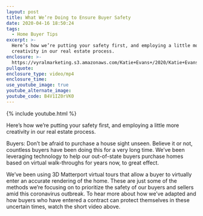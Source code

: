 ```yaml
---
layout: post
title: What We’re Doing to Ensure Buyer Safety
date: 2020-04-16 18:50:24
tags:
  - Home Buyer Tips
excerpt: >-
  Here’s how we’re putting your safety first, and employing a little more
  creativity in our real estate process.
enclosure: >-
  https://vyralmarketing.s3.amazonaws.com/Katie+Evans+/2020/Katie+Evans+_+How+Home+Buyers+Can+Safely+View+Properties+for+Sale.mp4
pullquote:
enclosure_type: video/mp4
enclosure_time:
use_youtube_image: true
youtube_alternate_image:
youtube_code: B4V1IZ0rVK0
---
```


{% include youtube.html %}

Here’s how we’re putting your safety first, and employing a little more creativity in our real estate process.

Buyers: Don’t be afraid to purchase a house sight unseen. Believe it or not, countless buyers have been doing this for a very long time. We’ve been leveraging technology to help our out-of-state buyers purchase homes based on virtual walk-throughs for years now, to great effect.

We’ve been using 3D Matterport virtual tours that allow a buyer to virtually enter an accurate rendering of the home. These are just some of the methods we’re focusing on to prioritize the safety of our buyers and sellers amid this coronavirus outbreak. To hear more about how we’ve adapted and how buyers who have entered a contract can protect themselves in these uncertain times, watch the short video above.